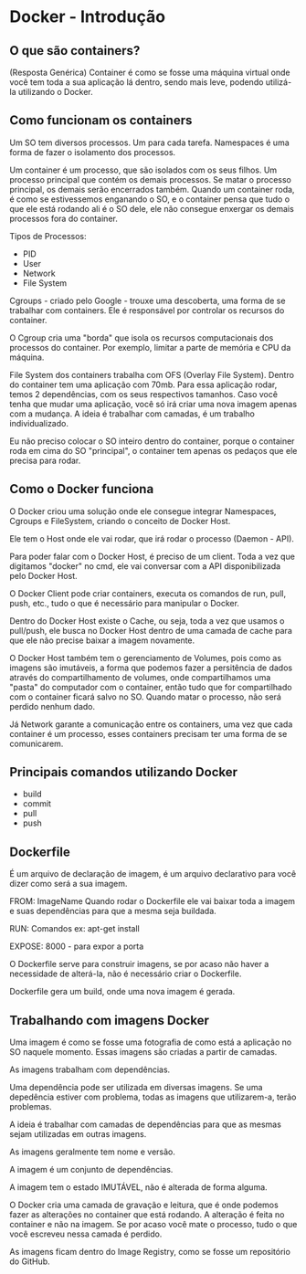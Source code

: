 # Docker - Introdução

## O que são containers?
(Resposta Genérica) Container é como se fosse uma máquina virtual onde você tem toda a sua aplicação lá dentro, sendo mais leve, podendo utilizá-la utilizando o Docker.

## Como funcionam os containers
Um SO tem diversos processos. Um para cada tarefa.
Namespaces é uma forma de fazer o isolamento dos processos.

Um container é um processo, que são isolados com os seus filhos.
Um processo principal que contém os demais processos.
Se matar o processo principal, os demais serão encerrados também.
Quando um container roda, é como se estivessemos enganando o SO, e o container pensa que tudo o que ele está rodando ali é o SO dele, ele não consegue enxergar os demais processos fora do container.

Tipos de Processos:
- PID
- User
- Network
- File System

Cgroups - criado pelo Google - trouxe uma descoberta, uma forma de se trabalhar com containers. Ele é responsável por controlar os recursos do container.

O Cgroup cria uma "borda" que isola os recursos computacionais dos processos do container. Por exemplo, limitar a parte de memória e CPU da máquina.

File System dos containers trabalha com OFS (Overlay File System).
Dentro do container tem uma aplicação com 70mb.
Para essa aplicação rodar, temos 2 dependências, com os seus respectivos tamanhos.
Caso você tenha que mudar uma aplicação, você só irá criar uma nova imagem apenas com a mudança. A ideia é trabalhar com camadas, é um trabalho individualizado.

Eu não preciso colocar o SO inteiro dentro do container, porque o container roda em cima do SO "principal", o container tem apenas os pedaços que ele precisa para rodar.


## Como o Docker funciona
O Docker criou uma solução onde ele consegue integrar Namespaces, Cgroups e FileSystem, criando o conceito de Docker Host.

Ele tem o Host onde ele vai rodar, que irá rodar o processo (Daemon - API).

Para poder falar com o Docker Host, é preciso de um client.
Toda a vez que digitamos "docker" no cmd, ele vai conversar com a API disponibilizada pelo Docker Host.

O Docker Client pode criar containers, executa os comandos de run, pull, push, etc., tudo o que é necessário para manipular o Docker.

Dentro do Docker Host existe o Cache, ou seja, toda a vez que usamos o pull/push, ele busca no Docker Host dentro de uma camada de cache para que ele não precise baixar a imagem novamente.

O Docker Host também tem o gerenciamento de Volumes, pois como as imagens são imutáveis, a forma que podemos fazer a persitência de dados através do compartilhamento de volumes, onde compartilhamos uma "pasta" do computador com o container, então tudo que for compartilhado com o container ficará salvo no SO. Quando matar o processo, não será perdido nenhum dado.

Já Network garante a comunicação entre os containers, uma vez que cada container é um processo, esses containers precisam ter uma forma de se comunicarem.


## Principais comandos utilizando Docker

- build
- commit
- pull
- push

## Dockerfile
É um arquivo de declaração de imagem, é um arquivo declarativo para você dizer como será a sua imagem.

FROM: ImageName
Quando rodar o Dockerfile ele vai baixar toda a imagem e suas dependências para que a mesma seja buildada.

RUN: Comandos ex: apt-get install

EXPOSE: 8000 - para expor a porta

O Dockerfile serve para construir imagens, se por acaso não haver a necessidade de alterá-la, não é necessário criar o Dockerfile.

Dockerfile gera um build, onde uma nova imagem é gerada.


## Trabalhando com imagens Docker
Uma imagem é como se fosse uma fotografia de como está a aplicação no SO naquele momento. Essas imagens são criadas a partir de camadas.

As imagens trabalham com dependências.

Uma dependência pode ser utilizada em diversas imagens.
Se uma depedência estiver com problema, todas as imagens que utilizarem-a, terão problemas.

A ideia é trabalhar com camadas de dependências para que as mesmas sejam utilizadas em outras imagens.

As imagens geralmente tem nome e versão.

A imagem é um conjunto de dependências.

A imagem tem o estado IMUTÁVEL, não é alterada de forma alguma.

O Docker cria uma camada de gravação e leitura, que é onde podemos fazer as alterações no container que está rodando. A alteração é feita no container e não na imagem. Se por acaso você mate o processo, tudo o que você escreveu nessa camada é perdido.

As imagens ficam dentro do Image Registry, como se fosse um repositório do GitHub.




